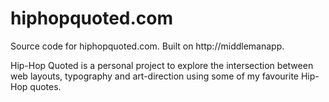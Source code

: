 hiphopquoted.com
================

Source code for hiphopquoted.com. Built on http://middlemanapp.

Hip-Hop Quoted is a personal project to explore the intersection between web layouts, typography and art-direction using some of my favourite Hip-Hop quotes.
